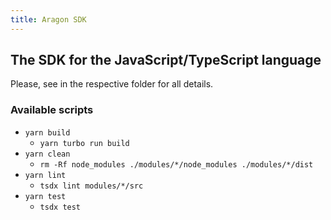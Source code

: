 ```yaml
---
title: Aragon SDK
---
```


## The SDK for the JavaScript/TypeScript language

Please, see in the respective folder for all details.

### Available scripts

- `yarn build`
  - `yarn turbo run build`
- `yarn clean`
  - `rm -Rf node_modules ./modules/*/node_modules ./modules/*/dist`
- `yarn lint`
  - `tsdx lint modules/*/src`
- `yarn test`
  - `tsdx test`
